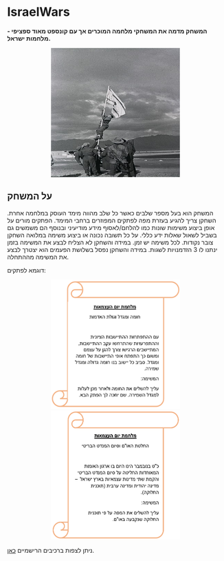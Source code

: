# IsraelWars

**המשחק מדמה את המשחקי מלחמה  המוכרים אך עם קונספט מאוד ספציפי - מלחמות ישראל.** 

<p align="center">
 <img
   src="/images/Raising_the_Ink_Flag.jpg"
   alt="Raising_the_Ink_Flag"
   title="Raising_the_Ink_Flag"
   style="display: inline-block; width: 300px; height: 300px; margin-left: auto; margin-right: auto;">
 </p>

## על המשחק
המשחק הוא בעל מספר שלבים כאשר כל שלב מהווה מימד העוסק במלחמה אחרת. השחקן צריך להגיע בעזרת מפה לפתקים המפוזרים ברחבי המימד. הפתקים מורים על אופן ביצוע משימות שונות כמו להלחם/לאסוף מידע מודיעיני ובנוסף הם משמשים גם בשביל לשאול שאלות ידע כללי. על כל תשובה נכונה או ביצוע משימה במלואה השחקן צובר נקודות. לכל משימה יש זמן. במידה והשחקן לא הצליח לבצע את המשימה בזמן ינתנו לו 3 הזדמנויות לשגות. במידה והשחקן נפסל בשלושת הפעמים הוא יצטרך לבצע את המשימה מההתחלה.

דוגמא לפתקים:
<p align="center">
 <img
   src="/images/mission1.png"
   alt="Raising_the_Ink_Flag"
   title="Raising_the_Ink_Flag"
   style="display: inline-block; width: 300px; height: 300px; margin-left: auto; margin-right: auto;">
 <img
   src="/images/mission2.png"
   alt="Raising_the_Ink_Flag"
   title="Raising_the_Ink_Flag"
   style="display: inline-block; width: 300px; height: 300px; margin-left: auto; margin-right: auto;">
 </p>

ניתן לצפות ברכיבים הרישמיים [כאן](https://github.com/Game-Dev-RDA/IsraelWars/blob/main/formal-elements.md).
